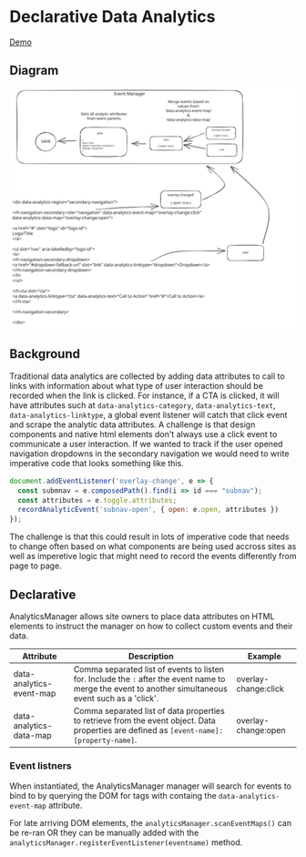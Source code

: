 # Declarative Data Analytics

[Demo](https://declarative-analytic-event-map.vercel.app/)

## Diagram

![](/assets/diagram.svg)

## Background

Traditional data analytics are collected by adding data attributes to
call to links with information about what type of user interaction should
be recorded when the link is clicked. For instance, if a CTA is clicked, it
will have attributes such at `data-analytics-category`, `data-analytics-text`,
`data-analytics-linktype`, a global event listener will catch that click event
and scrape the analytic data attributes.  A challenge is that design components
and native html elements don't always use a click event to communicate a user
interaction. If we wanted to track if the user opened navigation dropdowns in
the secondary navigation we would need to write imperative code that looks something like this.

```js
document.addEventListener('overlay-change', e => {
  const submnav = e.composedPath().find(i => id === "subnav");
  const attributes = e.toggle.attributes;
  recordAnalyticEvent('subnav-open', { open: e.open, attributes })
});
```

The challenge is that this could result in lots of imperative code that needs to
change often based on what components are being used accross sites as well as imperetive logic
that might need to record the events differently from page to page.


## Declarative

AnalyticsManager allows site owners to place data attributes on HTML elements to instruct the
manager on how to collect custom events and their data.

| Attribute                | Description                                                                                                                                            | Example              |
|--------------------------|--------------------------------------------------------------------------------------------------------------------------------------------------------|----------------------|
| data-analytics-event-map | Comma separated list of events to listen for. Include the `:` after the event name to merge the event to another simultaneous event such as a 'click'. | overlay-change:click |
| data-analytics-data-map  | Comma separated list of data properties to retrieve from the event object. Data properties are defined as `[event-name]: [property-name]`.             | overlay-change:open  |


### Event listners

When instantiated, the AnalyticsManager manager will search for events to bind to by querying the DOM for
tags with containg the `data-analytics-event-map` attribute.

For late arriving DOM elements, the `analyticsManager.scanEventMaps()` can be re-ran OR they can be manually
added with the `analyticsManager.registerEventListener(eventname)` method.
